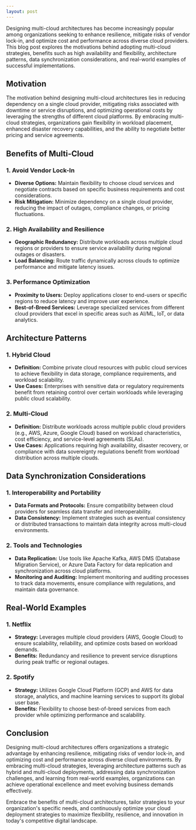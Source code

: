 ```yaml
---
layout: post
---
```


Designing multi-cloud architectures has become increasingly popular among organizations seeking to enhance resilience, mitigate risks of vendor lock-in, and optimize cost and performance across diverse cloud providers. This blog post explores the motivations behind adopting multi-cloud strategies, benefits such as high availability and flexibility, architecture patterns, data synchronization considerations, and real-world examples of successful implementations.

## Motivation

The motivation behind designing multi-cloud architectures lies in reducing dependency on a single cloud provider, mitigating risks associated with downtime or service disruptions, and optimizing operational costs by leveraging the strengths of different cloud platforms. By embracing multi-cloud strategies, organizations gain flexibility in workload placement, enhanced disaster recovery capabilities, and the ability to negotiate better pricing and service agreements.

## Benefits of Multi-Cloud

### 1. Avoid Vendor Lock-In

- **Diverse Options:** Maintain flexibility to choose cloud services and negotiate contracts based on specific business requirements and cost considerations.
- **Risk Mitigation:** Minimize dependency on a single cloud provider, reducing the impact of outages, compliance changes, or pricing fluctuations.

### 2. High Availability and Resilience

- **Geographic Redundancy:** Distribute workloads across multiple cloud regions or providers to ensure service availability during regional outages or disasters.
- **Load Balancing:** Route traffic dynamically across clouds to optimize performance and mitigate latency issues.

### 3. Performance Optimization

- **Proximity to Users:** Deploy applications closer to end-users or specific regions to reduce latency and improve user experience.
- **Best-of-Breed Services:** Leverage specialized services from different cloud providers that excel in specific areas such as AI/ML, IoT, or data analytics.

## Architecture Patterns

### 1. Hybrid Cloud

- **Definition:** Combine private cloud resources with public cloud services to achieve flexibility in data storage, compliance requirements, and workload scalability.
- **Use Cases:** Enterprises with sensitive data or regulatory requirements benefit from retaining control over certain workloads while leveraging public cloud scalability.

### 2. Multi-Cloud

- **Definition:** Distribute workloads across multiple public cloud providers (e.g., AWS, Azure, Google Cloud) based on workload characteristics, cost efficiency, and service-level agreements (SLAs).
- **Use Cases:** Applications requiring high availability, disaster recovery, or compliance with data sovereignty regulations benefit from workload distribution across multiple clouds.

## Data Synchronization Considerations

### 1. Interoperability and Portability

- **Data Formats and Protocols:** Ensure compatibility between cloud providers for seamless data transfer and interoperability.
- **Data Consistency:** Implement strategies such as eventual consistency or distributed transactions to maintain data integrity across multi-cloud environments.

### 2. Tools and Technologies

- **Data Replication:** Use tools like Apache Kafka, AWS DMS (Database Migration Service), or Azure Data Factory for data replication and synchronization across cloud platforms.
- **Monitoring and Auditing:** Implement monitoring and auditing processes to track data movements, ensure compliance with regulations, and maintain data governance.

## Real-World Examples

### 1. Netflix

- **Strategy:** Leverages multiple cloud providers (AWS, Google Cloud) to ensure scalability, reliability, and optimize costs based on workload demands.
- **Benefits:** Redundancy and resilience to prevent service disruptions during peak traffic or regional outages.

### 2. Spotify

- **Strategy:** Utilizes Google Cloud Platform (GCP) and AWS for data storage, analytics, and machine learning services to support its global user base.
- **Benefits:** Flexibility to choose best-of-breed services from each provider while optimizing performance and scalability.

## Conclusion

Designing multi-cloud architectures offers organizations a strategic advantage by enhancing resilience, mitigating risks of vendor lock-in, and optimizing cost and performance across diverse cloud environments. By embracing multi-cloud strategies, leveraging architecture patterns such as hybrid and multi-cloud deployments, addressing data synchronization challenges, and learning from real-world examples, organizations can achieve operational excellence and meet evolving business demands effectively.

Embrace the benefits of multi-cloud architectures, tailor strategies to your organization's specific needs, and continuously optimize your cloud deployment strategies to maximize flexibility, resilience, and innovation in today's competitive digital landscape.

